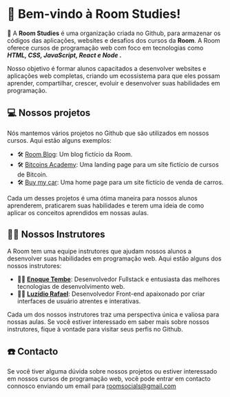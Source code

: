 # 👋 Bem-vindo à Room Studies!

<p> 
 📄 A <b> Room Studies</b> é uma organização criada no Github, para armazenar os códigos das aplicações, websites e desafios dos cursos da <b>Room</b>. A Room oferece cursos de programação web com foco em tecnologias como <b> <em> HTML, CSS, JavaScript, React e Node </em>.</b>
</p>
<p> 
   Nosso objetivo é formar alunos capacitados a desenvolver websites e aplicações web completas, criando um ecossistema para que eles possam aprender, compartilhar, crescer, evoluir e desenvolver suas habilidades em programação.
</p>

## 💻 Nossos projetos

<p> 
  Nós mantemos vários projetos no Github que são utilizados em nossos cursos. Aqui estão alguns exemplos:

  - 🛠️ [Room Blog](https://github.com/ROOM-Studies/room-blog): Um  blog fictício da Room.
  - 🛠️ [Bitcoins Academy](https://github.com/ROOM-Studies/challenge-2-CSS): Uma landing page para um site fictício de cursos de Bitcoin.
  - 🛠️ [Buy my car](https://github.com/ROOM-Studies/buymycar): Uma home page para um site fictício de venda de carros.
</p>

<p> 
  Cada um desses projetos é uma ótima maneira para nossos alunos aprenderem, praticarem suas habilidades e terem uma ideia de como aplicar os conceitos aprendidos em nossas aulas.
</p>

## 👨‍🏫 Nossos Instrutores

<p> 
  A Room tem uma equipe instrutores que ajudam nossos alunos a desenvolver suas habilidades em programação web. Aqui estão alguns dos nossos instrutores:

- 👨‍💻 **[Enoque Tembe](https://github.com/enoquetembe)**: Desenvolvedor Fullstack e entusiasta das melhores tecnologias de desenvolvimento web. 
- 👨‍💻 **[Luzídio Rafael](https://github.com/Luzidio)**: Desenvolvedor Front-end apaixonado por criar interfaces de usuário atrentes e interativas.
</p>

<p> 
  Cada um dos nossos instrutores traz uma perspectiva única e valiosa para nossas aulas. Se você estiver interessado em saber mais sobre nossos instrutores, fique à vontade para visitar seus perfis no Github.
<p>

## ☎️ Contacto

Se você tiver alguma dúvida sobre nossos projetos ou estiver interessado em nossos cursos de programação web, você pode entrar em contacto connosco enviando um email para roomsocials@gmail.com
